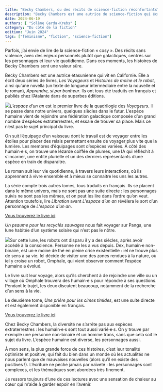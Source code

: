 ```yaml
---
title: "Becky Chambers, ou des récits de science-fiction réconfortants"
description: "Becky Chambers est une autrice de science-fiction qui écrit des oeuvres dans lesquelles on peut se plonger lorsqu'on a besoin de fiction cosy..."
date: 2024-06-19
authors: [ "Solène Garda-Krebs" ]
category: "Du côté de la fiction"
edition: "Juin 2024"
tags: ["féminisme", "fiction", "science-fiction"]
---
```


Parfois, j’ai envie de lire de la science-fiction « cosy ». Des récits sans violence, avec des enjeux personnels plutôt que galactiques, centrés sur les personnages et leur vie quotidienne. Dans ces moments, les histoires de Becky Chambers sont une valeur sûre.

Becky Chambers est une autrice étasunienne qui vit en Californie. Elle a écrit deux séries de livres, _Les Voyageurs_ et _Histoires de moine et le robot_, ainsi qu’une novella (un texte de longueur intermédiaire entre la nouvelle et le roman), _Apprendre, si par bonheur_. Ils ont tous été traduits en français et publiés chez l’Atalante dans de superbes éditions.

![](/img/posts/2024-06-19-becky-chambers/lespace-dun-an.jpeg)_L’espace d’un an_ est le premier livre de la quadrilogie des _Voyageurs_. Il se passe dans notre univers, quelques siècles dans le futur. L’espèce humaine vient de rejoindre une fédération galactique composée d’un grand nombre d’espèces extraterrestres, et essaie de trouver sa place. Mais ce n’est pas le sujet principal du livre.

On suit l’équipage d’un vaisseau dont le travail est de voyager entre les étoiles pour placer des relais permettant ensuite de voyager plus vite que la lumière. Les membres d’équipages sont d’espèces variées. À côté des humain·e·s, on trouve une lézarde coiffée de plumes, une IA qui réfléchit à s’incarner, une entité plurielle et un des derniers représentants d’une espèce en train de disparaitre.

Le roman suit leur vie quotidienne, à travers leurs interactions, où ils apprennent à vivre ensemble et à mieux se connaitre les uns les autres.

La série compte trois autres tomes, tous traduits en français. Ils se placent dans le même univers, mais ne sont pas une suite directe : les personnages suivis ne sont pas les mêmes, et on peut les lire dans l’ordre qu’on veut. Attention toutefois, lire _Libration_ avant _L’espace d’un an_ révèlera le sort d’un personnage de _L’espace d’un an_. 

[Vous trouverez le livre ici](https://www.l-atalante.com/catalogue/la-dentelle-du-cygne/lespace-dun-an-9791036001147/)

_Un psaume pour les recyclés sauvages_ nous fait voyager sur Panga, une lune habitée d’un système solaire qui n’est pas le nôtre.

![](/img/posts/2024-06-19-becky-chambers/psaume-pour-les-recycles.jpeg)Sur cette lune, les robots ont disparu il y a des siècles, après avoir accédé à la conscience. Personne ne les a vus depuis. Dex, humain·e non-binaire, est un·e moine de thé en pleine crise existentielle : iel ne trouve plus de sens à sa vie. Iel décide de visiter une des zones rendues à la nature, où iel y croise un robot, Omphale, qui vient observer comment l’espèce humaine a évolué.

Le livre suit leur voyage, alors qu’ils cherchent à de rejoindre une ville ou un village où Omphale trouvera des humain·e·s pour répondre à ses questions. Pendant le trajet, les deux discutent beaucoup, notamment de la recherche d’un sens à la vie.

Le deuxième tome, _Une prière pour les cimes timides_, est une suite directe et est également disponible en français. 

[Vous trouverez le livre ici](https://www.l-atalante.com/catalogue/la-dentelle-du-cygne/lespace-dun-an-9791036001147/)

Chez Becky Chambers, la diversité ne s’arrête pas aux espèces extraterrestres : les humain·e·s sont tout aussi varié·e·s. On y trouve par exemple une personne non-binaire et un homme trans, sans que cela soit le sujet du livre. L’espèce humaine est diverse, les personnages aussi.

À mon sens, la plus grande force de ces histoires, c’est leur tonalité optimiste et positive, qui fait du bien dans un monde où les actualités ne nous parlent que de mauvaises nouvelles (alors qu’il en existe des positives !). L’écriture ne pèche jamais par naïveté : les personnages sont complexes, et les thématiques sont abordées très finement.

Je ressors toujours d’une de ces lectures avec une sensation de chaleur au cœur qui m’aide à garder espoir en l’avenir.